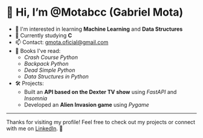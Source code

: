 # 👋 Hi, I’m @Motabcc (Gabriel Mota)

- 👀 I'm interested in learning **Machine Learning** and **Data Structures**
- 🌱 Currently studying **C**
- 📫 Contact: gmota.oficial@gmail.com
- 📖 Books I've read:
  - *Crash Course Python*
  - *Backpack Python*
  - *Dead Simple Python*
  - *Data Structures in Python*
- 🛠️ Projects:
  - Built an **API based on the Dexter TV show** using *FastAPI* and *Insomnia*
  - Developed an **Alien Invasion game** using *Pygame*

---

Thanks for visiting my profile! Feel free to check out my projects or connect with me on [LinkedIn](https://www.linkedin.com/in/gabriel-mota1511). 🚀
